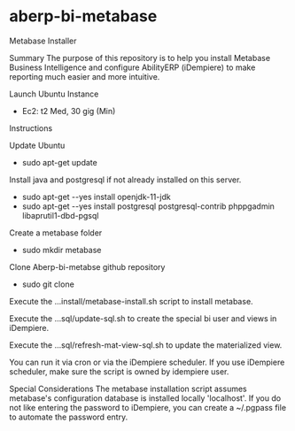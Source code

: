 # aberp-bi-metabase

Metabase Installer

Summary
The purpose of this repository is to help you install Metabase Business Intelligence and configure AbilityERP (iDempiere) to make reporting much easier and more intuitive.

Launch Ubuntu Instance
  - Ec2: t2 Med, 30 gig (Min)

Instructions

Update Ubuntu 
  - sudo apt-get update

Install java and postgresql if not already installed on this server.
  - sudo apt-get --yes install openjdk-11-jdk
  - sudo apt-get --yes install postgresql postgresql-contrib phppgadmin libaprutil1-dbd-pgsql

Create a metabase folder
- sudo mkdir metabase

Clone Aberp-bi-metabse github repository
  - sudo git clone 

Execute the ...install/metabase-install.sh script to install metabase.

Execute the ...sql/update-sql.sh to create the special bi user and views in iDempiere.

Execute the ...sql/refresh-mat-view-sql.sh to update the materialized view.

You can run it via cron or via the iDempiere scheduler.
If you use iDempiere scheduler, make sure the script is owned by idempiere user.

Special Considerations
The metabase installation script assumes metabase's configuration database is installed locally 'localhost'.
If you do not like entering the password to iDempiere, you can create a ~/.pgpass file to automate the password entry.
